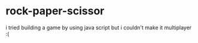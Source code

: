 # rock-paper-scissor
i tried building a game by using java script but i couldn't make it multiplayer :(
